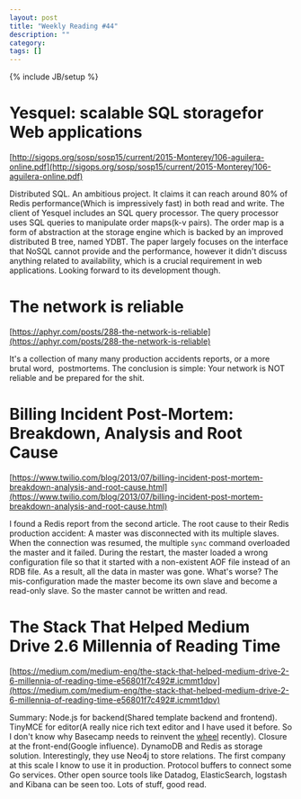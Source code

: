 ```yaml
---
layout: post
title: "Weekly Reading #44"
description: ""
category: 
tags: []
---
```


{% include JB/setup %}

# Yesquel: scalable SQL storagefor Web applications

[http://sigops.org/sosp/sosp15/current/2015-Monterey/106-aguilera-online.pdf](http://sigops.org/sosp/sosp15/current/2015-Monterey/106-aguilera-online.pdf)

Distributed SQL. An ambitious project. It claims it can reach around 80% of Redis performance(Which is impressively fast) in both read and write. The client of Yesquel includes an SQL query processor. The query processor uses SQL queries to manipulate order maps(k-v pairs). The order map is a form of abstraction at the storage engine which is backed by an improved distributed B tree, named YDBT.  The paper largely focuses on the interface that NoSQL cannot provide and the performance, however it didn't discuss anything related to availability, which is a crucial requirement in web applications. Looking forward to its development though.

# The network is reliable

[https://aphyr.com/posts/288-the-network-is-reliable](https://aphyr.com/posts/288-the-network-is-reliable)

It's a collection of many many production accidents reports, or a more brutal word,  postmortems. The conclusion is simple: Your network is NOT reliable and be prepared for the shit.

# Billing Incident Post-Mortem: Breakdown, Analysis and Root Cause

[https://www.twilio.com/blog/2013/07/billing-incident-post-mortem-breakdown-analysis-and-root-cause.html](https://www.twilio.com/blog/2013/07/billing-incident-post-mortem-breakdown-analysis-and-root-cause.html)

I found a Redis report from the second article. The root cause to their Redis production accident: A master was disconnected with its multiple slaves. When the connection was resumed, the multiple `sync` command overloaded the master and it failed. During the restart, the master loaded a wrong configuration file so that it started with a non-existent AOF file instead of an RDB file. As a result, all the data in master was gone. What's worse? The mis-configuration made the master become its own slave and become a read-only slave. So the master cannot be written and read. 

# The Stack That Helped Medium Drive 2.6 Millennia of Reading Time

[https://medium.com/medium-eng/the-stack-that-helped-medium-drive-2-6-millennia-of-reading-time-e56801f7c492#.icmmt1dpv](https://medium.com/medium-eng/the-stack-that-helped-medium-drive-2-6-millennia-of-reading-time-e56801f7c492#.icmmt1dpv)

Summary: Node.js for backend(Shared template backend and frontend). TinyMCE for editor(A really nice rich text editor and I have used it before. So I don't know why Basecamp needs to reinvent the [wheel](https://github.com/basecamp/trix) recently). Closure at the front-end(Google influence). DynamoDB and Redis as storage solution. Interestingly, they use Neo4j to store relations. The first company at this scale I know to use it in production. Protocol buffers to connect some Go services. Other open source tools like Datadog, ElasticSearch, logstash and Kibana can be seen too. Lots of stuff, good read.

